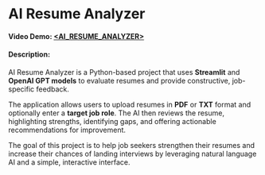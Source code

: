 # AI Resume Analyzer

#### Video Demo: [<AI_RESUME_ANALYZER>](https://drive.google.com/file/d/1DMjKQ54tFEFkB9AYLIiMmEZLRlPflZ4R/view)

#### Description:

AI Resume Analyzer is a Python-based project that uses **Streamlit** and **OpenAI GPT models** to evaluate resumes and provide constructive, job-specific feedback.  

The application allows users to upload resumes in **PDF** or **TXT** format and optionally enter a **target job role**. The AI then reviews the resume, highlighting strengths, identifying gaps, and offering actionable recommendations for improvement.  

The goal of this project is to help job seekers strengthen their resumes and increase their chances of landing interviews by leveraging natural language AI and a simple, interactive interface.
